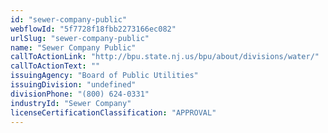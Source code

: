 ```yaml
---
id: "sewer-company-public"
webflowId: "5f7728f18fbb2273166ec082"
urlSlug: "sewer-company-public"
name: "Sewer Company Public"
callToActionLink: "http://bpu.state.nj.us/bpu/about/divisions/water/"
callToActionText: ""
issuingAgency: "Board of Public Utilities"
issuingDivision: "undefined"
divisionPhone: "(800) 624-0331"
industryId: "Sewer Company"
licenseCertificationClassification: "APPROVAL"
---
```

